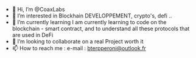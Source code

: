 - 👋 Hi, I’m @CoaxLabs
- 👀 I’m interested in Blockhain DEVELOPPEMENT, crypto's, defi ..
- 🌱 I’m currently learning I am currently learning to code on the blockchain - smart contract, and to understand all these protocols that are used in DeFi
- 💞️ I’m looking to collaborate on a real Project worth it
- 📫 How to reach me : e-mail : bterpperoni@outlook.fr

<!---
CoaxLabs/CoaxLabs is a ✨ special ✨ repository because its `README.md` (this file) appears on your GitHub profile.
You can click the Preview link to take a look at your changes.
--->
